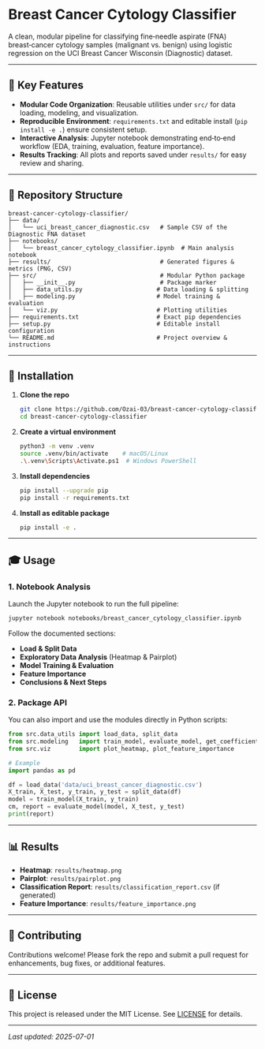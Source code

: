 # Breast Cancer Cytology Classifier



A clean, modular pipeline for classifying fine‑needle aspirate (FNA) breast‑cancer cytology samples (malignant vs. benign) using logistic regression on the UCI Breast Cancer Wisconsin (Diagnostic) dataset.

---

## 🎯 Key Features

- **Modular Code Organization**: Reusable utilities under `src/` for data loading, modeling, and visualization.
- **Reproducible Environment**: `requirements.txt` and editable install (`pip install -e .`) ensure consistent setup.
- **Interactive Analysis**: Jupyter notebook demonstrating end‑to‑end workflow (EDA, training, evaluation, feature importance).
- **Results Tracking**: All plots and reports saved under `results/` for easy review and sharing.

---

## 📁 Repository Structure

```text
breast-cancer-cytology-classifier/
├── data/
│   └── uci_breast_cancer_diagnostic.csv   # Sample CSV of the Diagnostic FNA dataset
├── notebooks/
│   └── breast_cancer_cytology_classifier.ipynb  # Main analysis notebook
├── results/                               # Generated figures & metrics (PNG, CSV)
├── src/                                   # Modular Python package
│   ├── __init__.py                        # Package marker
│   ├── data_utils.py                     # Data loading & splitting
│   ├── modeling.py                       # Model training & evaluation
│   └── viz.py                            # Plotting utilities
├── requirements.txt                      # Exact pip dependencies
├── setup.py                              # Editable install configuration
└── README.md                             # Project overview & instructions
```

---

## 🚀 Installation

1. **Clone the repo**

   ```bash
   git clone https://github.com/Ozai-03/breast-cancer-cytology-classifier.git
   cd breast-cancer-cytology-classifier
   ```

2. **Create a virtual environment**

   ```bash
   python3 -m venv .venv
   source .venv/bin/activate    # macOS/Linux
   .\.venv\Scripts\Activate.ps1  # Windows PowerShell
   ```

3. **Install dependencies**

   ```bash
   pip install --upgrade pip
   pip install -r requirements.txt
   ```

4. **Install as editable package**

   ```bash
   pip install -e .
   ```

---

## 🎓 Usage

### 1. Notebook Analysis

Launch the Jupyter notebook to run the full pipeline:

```bash
jupyter notebook notebooks/breast_cancer_cytology_classifier.ipynb
```

Follow the documented sections:

- **Load & Split Data**
- **Exploratory Data Analysis** (Heatmap & Pairplot)
- **Model Training & Evaluation**
- **Feature Importance**
- **Conclusions & Next Steps**

### 2. Package API

You can also import and use the modules directly in Python scripts:

```python
from src.data_utils import load_data, split_data
from src.modeling   import train_model, evaluate_model, get_coefficients, sort_coefficients_abs
from src.viz        import plot_heatmap, plot_feature_importance

# Example
import pandas as pd

df = load_data('data/uci_breast_cancer_diagnostic.csv')
X_train, X_test, y_train, y_test = split_data(df)
model = train_model(X_train, y_train)
cm, report = evaluate_model(model, X_test, y_test)
print(report)
```

---

## 📊 Results

- **Heatmap**: `results/heatmap.png`
- **Pairplot**: `results/pairplot.png`
- **Classification Report**: `results/classification_report.csv` (if generated)
- **Feature Importance**: `results/feature_importance.png`

---

## 🤝 Contributing

Contributions welcome! Please fork the repo and submit a pull request for enhancements, bug fixes, or additional features.

---

## 📝 License

This project is released under the MIT License. See [LICENSE](LICENSE) for details.

---

*Last updated: 2025-07-01*

